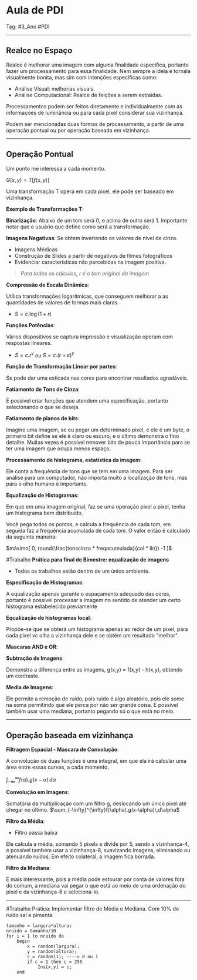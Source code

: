 # Aula de PDI

Tag: #3_Ano #PDI 

---

## Realce no Espaço

Realce é melhorar uma imagem com alguma finalidade específica, portanto fazer um processamento para essa finalidade. Nem sempre a ideia é tornala visualmente bonita, mas sim com intenções específicas como:
- Análise Visual: melhorias visuais.
- Análise Computacional: Realce de feições a serem extraídas.

Processamentos podem ser feitos diretamente e individualmente com as informações de luminância ou para cada pixel considerar sua vizinhança.

Podem ser mencionadas duas formas de processamento, a partir de uma operação pontual ou por operação baseada em vizinhança.

***

## Operação Pontual

Um ponto me interessa a cada momento.

$G(x,y) = T[f(x,y)]$

Uma transformação T opera em cada pixel, ele pode ser baseado em vizinhança.

**Exemplo de Transformações T**:

**Binarização**: Abaixo de um tom será 0, e acima de outro será 1. Importante notar que o usuário que define como será a transformação.

**Imagens Negativas**: Se obtem invertendo os valores de nível de cinza.
* Imagens Médicas
* Construção de Slides a partir de negativos de filmes fotográficos
* Evidenciar características não percebidas na imagem positiva.

> *Para todos os cálculos, $r$ é o tom original da imagem*

**Compressão de Escala Dinâmica**:

Utiliza transformações logarítmicas, que conseguem melhorar a as quantidades de valores de formas mais claras.
* $S = c.\log(1+r)$

**Funções Potências**:

Vários dispositivos se captura impressão e visualização operam com respostas lineares.
* $S = c . r^\gamma$ ou $S = c . ( r + \varepsilon )^\gamma$

**Função de Transformação Linear por partes**:

Se pode dar uma esticada nas cores para encontrar resultados agradáveis.

**Fatiamento de Tons de Cinza**:

É possível criar funções que atendem uma especificação, portanto selecionando o que se deseja.

**Fatiamento de planos de bits**:

Imagine uma imagem, se eu pegar um determinado pixel, e ele é um byte, o primeiro bit define se ele é claro ou escuro, e o último demonstra o fino detalhe. Muitas vezes é possível remover bits de pouca importância para se ter uma imagem que ocupa menos espaço.

**Processamento de histograma, estatística da imagem**:

Ele conta a frequência de tons que se tem em uma imagem. Para ser analise para um computador, não importa muito a localização de tons, mas para o olho humano é importante.

**Equalização de Histogramas**:

Em que em uma imagem original, faz se uma operação pixel a pixel, tenha um histograma bem distribuído.

Você pega todos os pontos, e calcula a frequência de cada tom, em seguida faz a frequência acumulada de cada tom. O valor então é calculado da seguinte maneira:

$máximo[ 0, round(\frac{tonscinza * freqacumulada}{col * lin}) -1 ]$

#Trabalho **Prática para final de Bimestre: equalização de imagens**
- Todos os trabalhos estão dentro de um único ambiente.

**Especificação de Histogramas**:

A equalização apenas garante o espaçamento adequado das cores, portanto é possível processar a imagem no sentido de atender um certo histograma estabelecido previamente

**Equalização de histogramas local**:

Propõe-se que se obterá um histograma apenas ao redor de um pixel, para cada pixel vc olha a vizinhança dele e se obtém um resultado "melhor".

**Mascaras AND e OR**:

**Subtração de Imagens**:

Demonstra a diferença entre as imagens, g(x,y) = f(x,y) - h(x,y), obtendo um contraste.

**Media de Imagens**:

Ele permite a remoção de ruído, pois ruido é algo aleatório, pois ele some na soma permitindo que ele perca por não ser grande coisa. É possível também usar uma mediana, portanto pegando só o que está no meio.

***
## Operação baseada em vizinhança

**Filtragem Espacial - Mascara de Convolução**:

A convolução de duas funções é uma integral, em que ela irá calcular uma área entre essas curvas, a cada momento.

$\int_{-\infty}^{\infty} f(\alpha).g(x-\alpha)\,d\alpha$

**Convolução em Imagens**:

Somatória da multiplicação com um filtro g, deslocando um único pixel até chegar no último.
$\sum_{-\infty}^{\infty}f(\alpha).g(x-\alpha)\,d\alpha$

**Filtro da Média**:
* Filtro passa baixa

Ele calcula a média, somando 5 pixels e divide por 5, sendo a vizinhança-4, é possível também usar a vizinhança-8, suavizando imagens, eliminando ou atenuando ruídos. Em efeito colateral, a imagem fica borrada.

**Filtro da Mediana**:

É mais interessante, pois a média pode estourar por conta de valores fora do comum, a mediana vai pegar o que está ao meio de uma ordenação do pixel e da vizinhança-8 e selecioná-lo.

---

#Trabalho Prática: Implementar filtro de Média e Mediana. Com 10% de ruído sal e pimenta.

```
tamanho = largura*altura;
nruido = tamanho/10
for i = 1 to nruido do
	begin
		x = random(largura);
		y = random(altura);
		c = random(1); ----> 0 ou 1
		if c = 1 then c = 255
			Ins[x,y] = c;
	end
```

